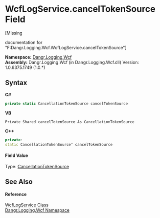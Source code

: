 # WcfLogService.cancelTokenSource Field
 

\[Missing <summary> documentation for "F:Dangr.Logging.Wcf.WcfLogService.cancelTokenSource"\]

**Namespace:**&nbsp;<a href="N_Dangr_Logging_Wcf">Dangr.Logging.Wcf</a><br />**Assembly:**&nbsp;Dangr.Logging.Wcf (in Dangr.Logging.Wcf.dll) Version: 1.0.6375.1749 (1.0.*)

## Syntax

**C#**<br />
``` C#
private static CancellationTokenSource cancelTokenSource
```

**VB**<br />
``` VB
Private Shared cancelTokenSource As CancellationTokenSource
```

**C++**<br />
``` C++
private:
static CancellationTokenSource^ cancelTokenSource
```


#### Field Value
Type: <a href="http://msdn2.microsoft.com/en-us/library/dd321629" target="_blank">CancellationTokenSource</a>

## See Also


#### Reference
<a href="T_Dangr_Logging_Wcf_WcfLogService">WcfLogService Class</a><br /><a href="N_Dangr_Logging_Wcf">Dangr.Logging.Wcf Namespace</a><br />